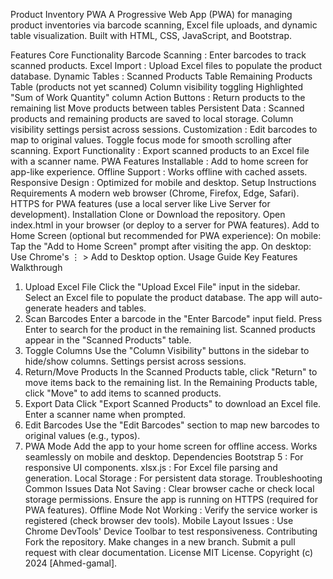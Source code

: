 Product Inventory PWA
A Progressive Web App (PWA) for managing product inventories via barcode scanning, Excel file uploads, and dynamic table visualization. Built with HTML, CSS, JavaScript, and Bootstrap.

Features
Core Functionality
Barcode Scanning : Enter barcodes to track scanned products.
Excel Import : Upload Excel files to populate the product database.
Dynamic Tables :
Scanned Products Table
Remaining Products Table (products not yet scanned)
Column visibility toggling
Highlighted "Sum of Work Quantity" column
Action Buttons :
Return products to the remaining list
Move products between tables
Persistent Data :
Scanned products and remaining products are saved to local storage.
Column visibility settings persist across sessions.
Customization :
Edit barcodes to map to original values.
Toggle focus mode for smooth scrolling after scanning.
Export Functionality :
Export scanned products to an Excel file with a scanner name.
PWA Features
Installable : Add to home screen for app-like experience.
Offline Support : Works offline with cached assets.
Responsive Design : Optimized for mobile and desktop.
Setup Instructions
Requirements
A modern web browser (Chrome, Firefox, Edge, Safari).
HTTPS for PWA features (use a local server like Live Server for development).
Installation
Clone or Download the repository.
Open index.html in your browser (or deploy to a server for PWA features).
Add to Home Screen (optional but recommended for PWA experience):
On mobile: Tap the "Add to Home Screen" prompt after visiting the app.
On desktop: Use Chrome's ⋮ > Add to Desktop option.
Usage Guide
Key Features Walkthrough
1. Upload Excel File
Click the "Upload Excel File" input in the sidebar.
Select an Excel file to populate the product database.
The app will auto-generate headers and tables.
2. Scan Barcodes
Enter a barcode in the "Enter Barcode" input field.
Press Enter to search for the product in the remaining list.
Scanned products appear in the "Scanned Products" table.
3. Toggle Columns
Use the "Column Visibility" buttons in the sidebar to hide/show columns.
Settings persist across sessions.
4. Return/Move Products
In the Scanned Products table, click "Return" to move items back to the remaining list.
In the Remaining Products table, click "Move" to add items to scanned products.
5. Export Data
Click "Export Scanned Products" to download an Excel file.
Enter a scanner name when prompted.
6. Edit Barcodes
Use the "Edit Barcodes" section to map new barcodes to original values (e.g., typos).
7. PWA Mode
Add the app to your home screen for offline access.
Works seamlessly on mobile and desktop.
Dependencies
Bootstrap 5 : For responsive UI components.
xlsx.js : For Excel file parsing and generation.
Local Storage : For persistent data storage.
Troubleshooting
Common Issues
Data Not Saving :
Clear browser cache or check local storage permissions.
Ensure the app is running on HTTPS (required for PWA features).
Offline Mode Not Working :
Verify the service worker is registered (check browser dev tools).
Mobile Layout Issues :
Use Chrome DevTools' Device Toolbar to test responsiveness.
Contributing
Fork the repository.
Make changes in a new branch.
Submit a pull request with clear documentation.
License
MIT License.
Copyright (c) 2024 [Ahmed-gamal].
